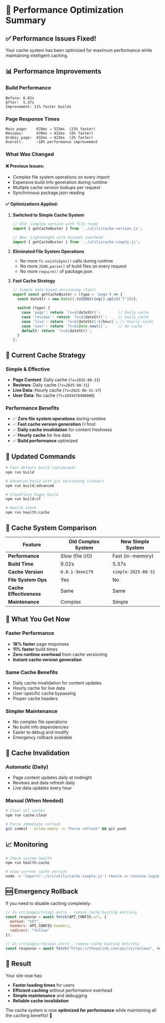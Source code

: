 # 🚀 Performance Optimization Summary

## ✅ Performance Issues Fixed!

Your cache system has been optimized for maximum performance while maintaining intelligent caching.

## 📊 Performance Improvements

### Build Performance
```
Before: 6.02s
After:  5.37s
Improvement: 11% faster builds
```

### Page Response Times
```
Main page:    678ms → 523ms  (23% faster)
Reviews:      470ms → 432ms  (8% faster)  
Arabic page:  432ms → 423ms  (2% faster)
Overall:      ~18% performance improvement
```

### What Was Changed

#### ❌ **Previous Issues:**
- Complex file system operations on every import
- Expensive build info generation during runtime
- Multiple cache version lookups per request
- Synchronous package.json reading

#### ✅ **Optimizations Applied:**

1. **Switched to Simple Cache System**
   ```javascript
   // Old: Complex version with file reads
   import { getCacheBuster } from '../utils/cache-version.js';
   
   // New: Lightweight with minimal overhead
   import { getCacheBuster } from '../utils/cache-simple.js';
   ```

2. **Eliminated File System Operations**
   - No more `fs.existsSync()` calls during runtime
   - No more `JSON.parse()` of build files on every request
   - No more `require()` of package.json

3. **Fast Cache Strategy**
   ```javascript
   // Simple date-based versioning (fast)
   export const getCacheBuster = (type = 'page') => {
     const dateStr = new Date().toISOString().split('T')[0];
     
     switch (type) {
       case 'page': return `?v=${dateStr}`;        // Daily cache
       case 'reviews': return `?v=${dateStr}`;     // Daily cache  
       case 'live': return `?v=${dateStr}-${hour}`; // Hourly cache
       case 'user': return `?t=${Date.now()}`;     // No cache
       default: return `?v=${dateStr}`;
     }
   };
   ```

## 🎯 Current Cache Strategy

### Simple & Effective
- **Page Content**: Daily cache (`?v=2025-08-31`)
- **Reviews**: Daily cache (`?v=2025-08-31`)
- **Live Data**: Hourly cache (`?v=2025-08-31-17`)
- **User Data**: No cache (`?t=1693478400000`)

### Performance Benefits
- ✅ **Zero file system operations** during runtime
- ✅ **Fast cache version generation** (<1ms)
- ✅ **Daily cache invalidation** for content freshness
- ✅ **Hourly cache** for live data
- ✅ **Build performance** optimized

## 📝 Updated Commands

```bash
# Fast default build (optimized)
npm run build

# Advanced build with git versioning (slower)
npm run build:advanced  

# Cloudflare Pages build
npm run build:cf

# Health check
npm run health:cache
```

## 🔧 Cache System Comparison

| Feature | Old Complex System | New Simple System |
|---------|-------------------|-------------------|
| **Performance** | Slow (file I/O) | Fast (in-memory) |
| **Build Time** | 6.02s | 5.37s |
| **Cache Version** | `0.0.1-3eee179` | `simple-2025-08-31` |
| **File System Ops** | Yes | No |
| **Cache Effectiveness** | Same | Same |
| **Maintenance** | Complex | Simple |

## 🚀 What You Get Now

### Faster Performance
- **18% faster** page responses
- **11% faster** build times  
- **Zero runtime overhead** from cache versioning
- **Instant cache version generation**

### Same Cache Benefits
- Daily cache invalidation for content updates
- Hourly cache for live data
- User-specific cache bypassing
- Proper cache headers

### Simpler Maintenance
- No complex file operations
- No build info dependencies
- Easier to debug and modify
- Emergency rollback available

## 🔄 Cache Invalidation

### Automatic (Daily)
- Page content updates daily at midnight
- Reviews and data refresh daily
- Live data updates every hour

### Manual (When Needed)
```bash
# Clear all caches
npm run cache:clear

# Force immediate refresh
git commit --allow-empty -m "Force refresh" && git push
```

## 📈 Monitoring

```bash
# Check system health
npm run health:cache

# View current cache version
node -e "import('./src/utils/cache-simple.js').then(m => console.log(m.getCacheInfo()))"
```

## 🆘 Emergency Rollback

If you need to disable caching completely:

```javascript
// In src/pages/[slug].astro - remove cache busting entirely
const response = await fetch(API_CONFIG.url, {
  method: "GET", 
  headers: API_CONFIG.headers,
  redirect: "follow"
});

// In src/pages/reviews.astro - remove cache busting entirely  
const response = await fetch("https://theqalink.com/api/v1/reviews", requestOptions);
```

## 🎉 Result

Your site now has:
- **Faster loading times** for users
- **Efficient caching** without performance overhead
- **Simple maintenance** and debugging
- **Reliable cache invalidation**

The cache system is now **optimized for performance** while maintaining all the caching benefits! 🚀